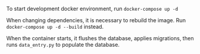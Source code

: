 To start development docker environment, run `docker-compose up -d`

When changing dependencies, it is necessary to rebuild the image. Run `docker-compose up -d --build` instead.

When the container starts, it flushes the database, applies migrations, then runs `data_entry.py` to populate the database.
